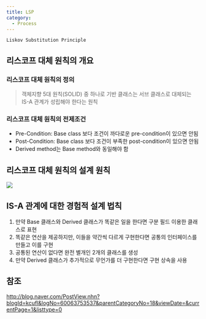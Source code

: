 ```yaml
---
title: LSP
category:
  - Process
---
```


`Liskov Substitution Principle`

## 리스코프 대체 원칙의 개요
### 리스코프 대체 원칙의 정의
> 객체지향 5대 원칙(SOLID) 중 하나로 기반 클래스는 서브 클래스로 대체되는 IS-A 관계가 성립해야 한다는 원칙

### 리스코프 대체 원칙의 전제조건
* Pre-Condition: Base class 보다 조건이 까다로운 pre-condition이 있으면 안됨
* Post-Condition: Base class 보다 조건이 부족한 post-condition이 있으면 안됨
* Derived method는 Base method와 동일해야 함

## 리스코프 대체 원칙의 설계 원칙
![](http://cafefiles.naver.net/data30/2008/6/22/15/lsp_01_lsymir.jpg)

## IS-A 관계에 대한 경험적 설계 법칙
1. 만약 Base 클래스와 Derived 클래스가 똑같은 일을 한다면 구분 필드 이용한 클래스로 표현
1. 똑같은 연산을 제공하지만, 이들을 약간씩 다르게 구현한다면 공통의 인터페이스를 만들고 이를 구현
1. 공통된 연산이 없다면 완전 별개인 2개의 클래스를 생성
1. 만약 Derived 클래스가 추가적으로 무언가를 더 구현한다면 구현 상속을 사용

## 참조
<http://blog.naver.com/PostView.nhn?blogId=kcufl&logNo=60063753537&parentCategoryNo=18&viewDate=&currentPage=1&listtype=0>
